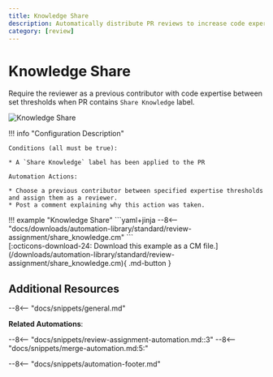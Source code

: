 ```yaml
---
title: Knowledge Share
description: Automatically distribute PR reviews to increase code expertise.
category: [review]
---
```

# Knowledge Share

<!-- --8<-- [start:example]-->
Require the reviewer as a previous contributor with code expertise between set thresholds when PR contains `Share Knowledge` label.

![Knowledge Share](/automations/standard/review-assignment/share-knowledge/share-knowledge.png)

!!! info "Configuration Description"

    Conditions (all must be true):

    * A `Share Knowledge` label has been applied to the PR

    Automation Actions:

    * Choose a previous contributor between specified expertise thresholds and assign them as a reviewer.
    * Post a comment explaining why this action was taken.

<div class="automationExample" markdown="1">
!!! example "Knowledge Share"
    ```yaml+jinja
    --8<-- "docs/downloads/automation-library/standard/review-assignment/share_knowledge.cm"
    ```
    <div class="result" markdown>
      <span>
      [:octicons-download-24: Download this example as a CM file.](/downloads/automation-library/standard/review-assignment/share_knowledge.cm){ .md-button }
      </span>
    </div>
</div>
<!-- --8<-- [end:example]-->

## Additional Resources

--8<-- "docs/snippets/general.md"

**Related Automations**:

--8<-- "docs/snippets/review-assignment-automation.md::3"
--8<-- "docs/snippets/merge-automation.md:5:"

--8<-- "docs/snippets/automation-footer.md"
